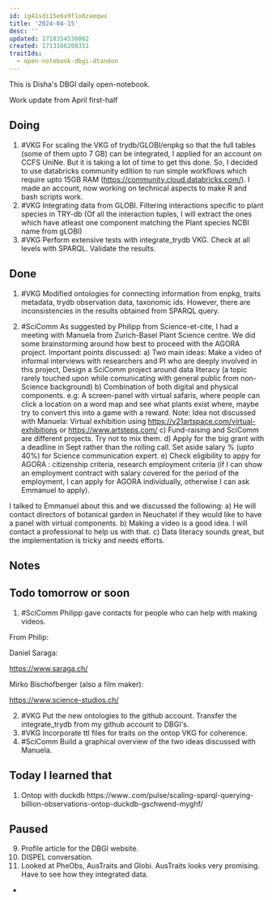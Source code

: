 ```yaml
---
id: ig41sdi15e6x9f1o8zaeqwu
title: '2024-04-15'
desc: ''
updated: 1718354530862
created: 1713166208351
traitIds:
  - open-notebook-dbgi-dtandon
---
```

 This is Disha's DBGI daily open-notebook.

 Work update from April first-half

## Doing 
1. #VKG For scaling the VKG of trydb/GLOBI/enpkg so that the full tables (some of them upto 7 GB) can be integrated, I applied for an account on CCFS UniNe. But it is taking a lot of time to get this done. So, I decided to use databricks community edition to run simple workflows which require upto 15GB RAM (https://community.cloud.databricks.com/). I made an account, now working on technical aspects to make R and bash scripts work.
2. #VKG Integrating data from GLOBI. Filtering interactions specific to plant species in TRY-db (Of all the interaction tuples, I will extract the ones which have atleast one component matching the Plant species NCBI name from gLOBI)
3. #VKG Perform extensive tests with integrate_trydb VKG. Check at all levels with SPARQL. Validate the results.


## Done  
1. #VKG Modified ontologies for connecting information from enpkg, traits metadata, trydb observation data, taxonomic ids. However, there are inconsistencies in the results obtained from SPARQL query. 

2. #SciComm As suggested by Philipp from Science-et-cite, I had a meeting with Manuela from Zurich-Basel Plant Science centre. We did some brainstorming around how best to proceed with the AGORA project. Important points discussed:
a) Two main ideas: Make a video of informal interviews with researchers and PI who are deeply involved in this project, Design a SciComm project around data literacy (a topic rarely touched upon while comunicating with general public from non-Science background)
b) Combination of both digital and physical components. e.g: A screen-panel with virtual safaris, where people can click a location on a word map and see what plants exist where, maybe try to convert this into a game with a reward. 
Note: Idea not discussed with Manuela: Virtual exhibition using https://v21artspace.com/virtual-exhibitions or https://www.artsteps.com/
c) Fund-raising and SciComm are different projects. Try not to mix them.
d) Apply for the big grant with a deadline in Sept rather than the rolling call. Set aside salary % (upto 40%) for Science communication expert.
e) Check eligibility to appy for AGORA : citizenship criteria, research employment criteria (if I can show an employment contract with salary covered for the period of the employment, I can apply for AGORA individually, otherwise I can ask Emmanuel to apply).

I talked to Emmanuel about this and we discussed the following:
a) He will contact directors of botanical garden in Neuchatel  if they would like to have a panel with virtual components.
b) Making a video is a good idea. I will contact a professional to help us with that.
c) Data literacy sounds great, but the implementation is tricky and needs efforts. 
## Notes

## Todo tomorrow or soon

1. #SciComm Philipp gave contacts for people who can help with making videos. 

From Philip:

Daniel Saraga:

https://www.saraga.ch/

Mirko Bischofberger (also a film maker):

https://www.science-studios.ch/


2. #VKG Put the new ontologies to the github account. Transfer the integrate_trydb from my github account to DBGI's.
3. #VKG Incorporate ttl files for traits on the ontop VKG for coherence.
4. #SciComm Build a graphical overview of the two ideas discussed with Manuela.

## Today I learned that
1. Ontop with duckdb https://www..com/pulse/scaling-sparql-querying-billion-observations-ontop-duckdb-gschwend-myghf/

## Paused

9. Profile article for the DBGI website. 
10. DISPEL conversation.
11. Looked at PheObs, AusTraits and Globi. AusTraits looks very promising. Have to see how they integrated data. 
- 